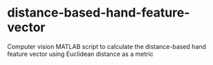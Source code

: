# distance-based-hand-feature-vector
Computer vision MATLAB script to calculate the distance-based hand feature vector using Euclidean distance as a metric
